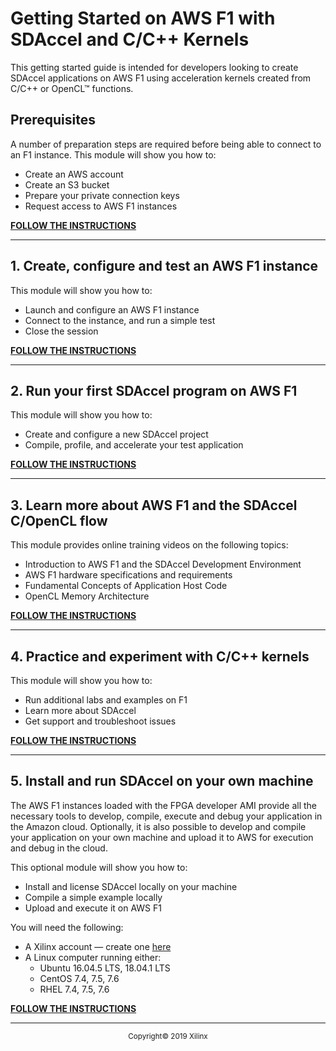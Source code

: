 # Getting Started on AWS F1 with SDAccel and C/C++ Kernels

This getting started guide is intended for developers looking to create SDAccel applications on AWS F1 using acceleration kernels created from C/C++ or OpenCL™ functions.

## Prerequisites
A number of preparation steps are required before being able to connect to an F1 instance. This module will show you how to:
- Create an AWS account
- Create an S3 bucket
- Prepare your private connection keys
- Request access to AWS F1 instances

[**FOLLOW THE INSTRUCTIONS**](../PREREQUISITES/README.md)

<hr/>

## 1. Create, configure and test an AWS F1 instance
This module will show you how to:
- Launch and configure an AWS F1 instance
- Connect to the instance, and run a simple test
- Close the session

[**FOLLOW THE INSTRUCTIONS**](STEP1.md)

<hr/>

## 2. Run your first SDAccel program on AWS F1
This module will show you how to:
- Create and configure a new SDAccel project
- Compile, profile, and accelerate your test application

[**FOLLOW THE INSTRUCTIONS**](STEP2.md)

<hr/>

## 3. Learn more about AWS F1 and the SDAccel C/OpenCL flow
This module provides online training videos on the following topics:
- Introduction to AWS F1 and the SDAccel Development Environment
- AWS F1 hardware specifications and requirements
- Fundamental Concepts of Application Host Code
- OpenCL Memory Architecture

[**FOLLOW THE INSTRUCTIONS**](STEP3.md)

<hr/>

## 4. Practice and experiment with C/C++ kernels
This module will show you how to:
- Run additional labs and examples on F1
- Learn more about SDAccel
- Get support and troubleshoot issues

[**FOLLOW THE INSTRUCTIONS**](STEP4.md)

<hr/>

## 5. Install and run SDAccel on your own machine
The AWS F1 instances loaded with the FPGA developer AMI provide all the necessary tools to develop, compile, execute and debug your application in the Amazon cloud. Optionally, it is also possible to develop and compile your application on your own machine and upload it to AWS for execution and debug in the cloud.

This optional module will show you how to:
- Install and license SDAccel locally on your machine
- Compile a simple example locally
- Upload and execute it on AWS F1

You will need the following:
- A Xilinx account — create one [here](https://www.xilinx.com/registration/create-account.html)
- A Linux computer running either:
  - Ubuntu 16.04.5 LTS, 18.04.1 LTS
  - CentOS 7.4, 7.5, 7.6
  - RHEL 7.4, 7.5, 7.6

[**FOLLOW THE INSTRUCTIONS**](STEP5.md)
<br>
<hr/>
<p align="center"><sup>Copyright&copy; 2019 Xilinx</sup></p>
